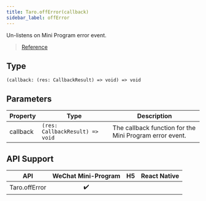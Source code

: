 ```yaml
---
title: Taro.offError(callback)
sidebar_label: offError
---
```


Un-listens on Mini Program error event.

> [Reference](https://developers.weixin.qq.com/miniprogram/dev/api/media/audio/InnerAudioContext.offError.html)

## Type

```tsx
(callback: (res: CallbackResult) => void) => void
```

## Parameters

<table>
  <thead>
    <tr>
      <th>Property</th>
      <th>Type</th>
      <th>Description</th>
    </tr>
  </thead>
  <tbody>
    <tr>
      <td>callback</td>
      <td><code>(res: CallbackResult) =&gt; void</code></td>
      <td>The callback function for the Mini Program error event.</td>
    </tr>
  </tbody>
</table>

## API Support

|      API      | WeChat Mini-Program | H5 | React Native |
|:-------------:|:-------------------:|:--:|:------------:|
| Taro.offError |         ✔️          |    |              |
